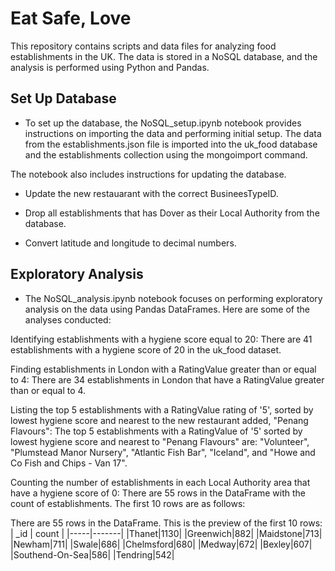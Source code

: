 # Eat Safe, Love
This repository contains scripts and data files for analyzing food establishments in the UK. The data is stored in a NoSQL database, and the analysis is performed using Python and Pandas.

## Set Up Database
* To set up the database, the NoSQL_setup.ipynb notebook provides instructions on importing the data and performing initial setup. The data from the establishments.json file is imported into the uk_food database and the establishments collection using the mongoimport command.

The notebook also includes instructions for updating the database. 
    
* Update the new restauarant with the correct BusineesTypeID. 

    
* Drop all establishments that has Dover as their Local Authority from the database. 

    
* Convert latitude and longitude to decimal numbers.

    
## Exploratory Analysis
* The NoSQL_analysis.ipynb notebook focuses on performing exploratory analysis on the data using Pandas DataFrames. Here are some of the analyses conducted:

Identifying establishments with a hygiene score equal to 20:
There are 41 establishments with a hygiene score of 20 in the uk_food dataset.

Finding establishments in London with a RatingValue greater than or equal to 4:
There are 34 establishments in London that have a RatingValue greater than or equal to 4.

Listing the top 5 establishments with a RatingValue rating of '5', sorted by lowest hygiene score and nearest to the new restaurant added, "Penang Flavours":
The top 5 establishments with a RatingValue of '5' sorted by lowest hygiene score and nearest to "Penang Flavours" are: "Volunteer", "Plumstead Manor Nursery", "Atlantic Fish Bar", "Iceland", and "Howe and Co Fish and Chips - Van 17".

Counting the number of establishments in each Local Authority area that have a hygiene score of 0:
There are 55 rows in the DataFrame with the count of establishments. The first 10 rows are as follows:

   There are 55 rows in the DataFrame. This is the preview of the first 10 rows:
    | _id | count |
    |-----|-------|
    |Thanet|1130|
    |Greenwich|882|
    |Maidstone|713|
    |Newham|711|
    |Swale|686|
    |Chelmsford|680|
    |Medway|672|
    |Bexley|607|
    |Southend-On-Sea|586|
    |Tendring|542|

